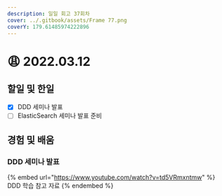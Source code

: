 ```yaml
---
description: 일일 회고 37회차
cover: ../.gitbook/assets/Frame 77.png
coverY: 179.61485974222896
---
```


# 😩 2022.03.12

## 할일 및 한일

* [x] DDD 세미나 발표
* [ ] ElasticSearch 세미나 발표 준비

## 경험 및 배움

### DDD 세미나 발표

{% embed url="https://www.youtube.com/watch?v=td5VRmxntmw" %}
DDD 학습 참고 자료
{% endembed %}
